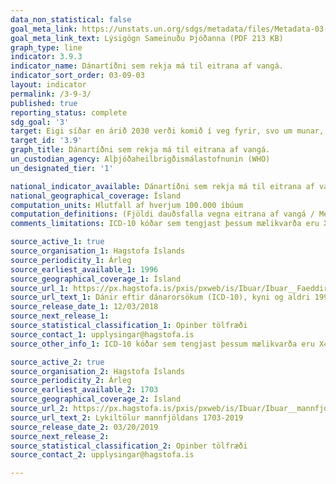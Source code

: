 ```yaml
---
data_non_statistical: false
goal_meta_link: https://unstats.un.org/sdgs/metadata/files/Metadata-03-09-03.pdf
goal_meta_link_text: Lýsigögn Sameinuðu Þjóðanna (PDF 213 KB)
graph_type: line
indicator: 3.9.3
indicator_name: Dánartíðni sem rekja má til eitrana af vangá.
indicator_sort_order: 03-09-03
layout: indicator
permalink: /3-9-3/
published: true
reporting_status: complete
sdg_goal: '3'
target: Eigi síðar en árið 2030 verði komið í veg fyrir, svo um munar, dauðsföll og veikindi af völdum hættulegra efna og loft-, vatns- og jarðvegsmengunar.
target_id: '3.9'
graph_title: Dánartíðni sem rekja má til eitrana af vangá.
un_custodian_agency: Alþjóðaheilbrigðismálastofnunin (WHO)
un_designated_tier: '1'

national_indicator_available: Dánartíðni sem rekja má til eitrana af vangá á hverja 100.000 íbúa
national_geographical_coverage: Ísland
computation_units: Hlutfall af hverjum 100.000 íbúum
computation_definitions: (Fjöldi dauðsfalla vegna eitrana af vangá / Meðalmannfjöldi) * 100.000
comments_limitations: ICD-10 kóðar sem tengjast þessum mælikvarða eru X40, X43-X44, X46-X49. Gögn fylgja forskrift Sameinuðu Þjóðanna fyrir þennan mælikvarða. Þessi mælikvarði var fundinn í samstarfi við sérfræðinga á þessu sviði.

source_active_1: true
source_organisation_1: Hagstofa Íslands
source_periodicity_1: Árleg
source_earliest_available_1: 1996
source_geographical_coverage_1: Ísland
source_url_1: https://px.hagstofa.is/pxis/pxweb/is/Ibuar/Ibuar__Faeddirdanir__danir__danarmein/MAN05302.px
source_url_text_1: Dánir eftir dánarorsökum (ICD-10), kyni og aldri 1996-2017
source_release_date_1: 12/03/2018
source_next_release_1:
source_statistical_classification_1: Opinber tölfræði
source_contact_1: upplysingar@hagstofa.is
source_other_info_1: ICD-10 kóðar sem tengjast þessum mælikvarða eru X40, X43-X44, X46-X49.

source_active_2: true
source_organisation_2: Hagstofa Íslands
source_periodicity_2: Árleg
source_earliest_available_2: 1703
source_geographical_coverage_2: Ísland
source_url_2: https://px.hagstofa.is/pxis/pxweb/is/Ibuar/Ibuar__mannfjoldi__1_yfirlit__Yfirlit_mannfjolda/MAN00000.px
source_url_text_2: Lykiltölur mannfjöldans 1703-2019
source_release_date_2: 03/20/2019
source_next_release_2:
source_statistical_classification_2: Opinber tölfræði
source_contact_2: upplysingar@hagstofa.is

---
```

